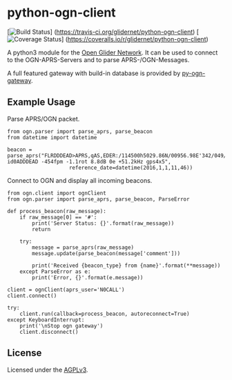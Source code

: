 # python-ogn-client

[![Build Status](https://travis-ci.org/glidernet/python-ogn-client.svg?branch=master)]
(https://travis-ci.org/glidernet/python-ogn-client)
[![Coverage Status](https://img.shields.io/coveralls/glidernet/python-ogn-client.svg)]
(https://coveralls.io/r/glidernet/python-ogn-client)

A python3 module for the [Open Glider Network](http://wiki.glidernet.org/).
It can be used to connect to the OGN-APRS-Servers and to parse APRS-/OGN-Messages.

A full featured gateway with build-in database is provided by [py-ogn-gateway](https://github.com/glidernet/ogn-python).


## Example Usage

Parse APRS/OGN packet.

```
from ogn.parser import parse_aprs, parse_beacon
from datetime import datetime

beacon = parse_aprs("FLRDDDEAD>APRS,qAS,EDER:/114500h5029.86N/00956.98E'342/049/A=005524 id0ADDDEAD -454fpm -1.1rot 8.8dB 0e +51.2kHz gps4x5",
                    reference_date=datetime(2016,1,1,11,46))
```

Connect to OGN and display all incoming beacons.

```
from ogn.client import ognClient
from ogn.parser import parse_aprs, parse_beacon, ParseError

def process_beacon(raw_message):
    if raw_message[0] == '#':
        print('Server Status: {}'.format(raw_message))
        return

    try:
        message = parse_aprs(raw_message)
        message.update(parse_beacon(message['comment']))

        print('Received {beacon_type} from {name}'.format(**message))
    except ParseError as e:
        print('Error, {}'.format(e.message))

client = ognClient(aprs_user='N0CALL')
client.connect()

try:
    client.run(callback=process_beacon, autoreconnect=True)
except KeyboardInterrupt:
    print('\nStop ogn gateway')
    client.disconnect()
```

## License
Licensed under the [AGPLv3](LICENSE).
